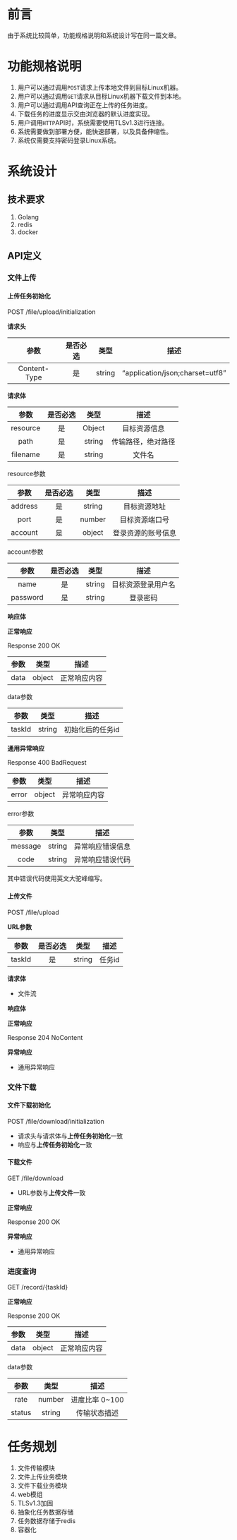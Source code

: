 

# 前言

由于系统比较简单，功能规格说明和系统设计写在同一篇文章。


# 功能规格说明

1. 用户可以通过调用`POST`请求上传本地文件到目标Linux机器。
2. 用户可以通过调用`GET`请求从目标Linux机器下载文件到本地。
3. 用户可以通过调用API查询正在上传的任务进度。
4. 下载任务的进度显示交由浏览器的默认进度实现。
5. 用户调用`HTTP`API时，系统需要使用TLSv1.3进行连接。
6. 系统需要做到部署方便，能快速部署，以及具备伸缩性。
7. 系统仅需要支持密码登录Linux系统。



# 系统设计


## 技术要求

1. Golang
2. redis
3. docker


## API定义

### 文件上传

#### 上传任务初始化

POST /file/upload/initialization

**请求头**

|参数     |是否必选|类型|描述|
|:-------:|:-----:|:-----:|:----:|
|Content-Type|是|string|“application/json;charset=utf8” |

**请求体**

|参数     |是否必选|类型|描述|
|:-------:|:-----:|:-----:|:----:|
|resource|是|Object|目标资源信息|
|path|是|string|传输路径，绝对路径|
|filename|是|string|文件名|

resource参数

|参数     |是否必选|类型|描述|
|:-------:|:-----:|:-----:|:----:|
|address|是|string|目标资源地址|
|port|是|number|目标资源端口号|
|account|是|object|登录资源的账号信息|

account参数

|参数     |是否必选|类型|描述|
|:-------:|:-----:|:-----:|:----:|
|name|是|string|目标资源登录用户名|
|password|是|string|登录密码|


**响应体**

**正常响应**

Response 200 OK

|参数     |类型|描述|
|:-------:|:-----:|:----:|
|data|object|正常响应内容|

data参数

|参数     |类型|描述|
|:-------:|:-----:|:----:|
|taskId|string|初始化后的任务id|

**通用异常响应**

Response 400 BadRequest

|参数     |类型|描述|
|:-------:|:-----:|:----:|
|error|object|异常响应内容|

error参数

|参数     |类型|描述|
|:-------:|:-----:|:----:|
|message|string|异常响应错误信息|
|code|string|异常响应错误代码|

其中错误代码使用英文大驼峰缩写。

#### 上传文件

POST /file/upload

**URL参数**

|参数     |是否必选|类型|描述|
|:-------:|:-----:|:-----:|:----:|
|taskId|是|string|任务id|

**请求体**
- 文件流

**响应体**

**正常响应**

Response 204 NoContent

**异常响应**

- 通用异常响应

### 文件下载

#### 文件下载初始化

POST /file/download/initialization

- 请求头与请求体与**上传任务初始化**一致
- 响应与**上传任务初始化**一致

#### 下载文件

GET /file/download

- URL参数与**上传文件**一致

**正常响应**

Response 200 OK

**异常响应**
- 通用异常响应

### 进度查询
GET /record/{taskId}

**正常响应**

Response 200 OK

|参数     |类型|描述|
|:-------:|:-----:|:----:|
|data|object|正常响应内容|

data参数

|参数     |类型|描述|
|:-------:|:-----:|:----:|
|rate|number|进度比率 0~100|
|status|string|传输状态描述|

# 任务规划

1. 文件传输模块
2. 文件上传业务模块
3. 文件下载业务模块
4. web模组
5. TLSv1.3加固
6. 抽象化任务数据存储
7. 任务数据存储于redis
8. 容器化

